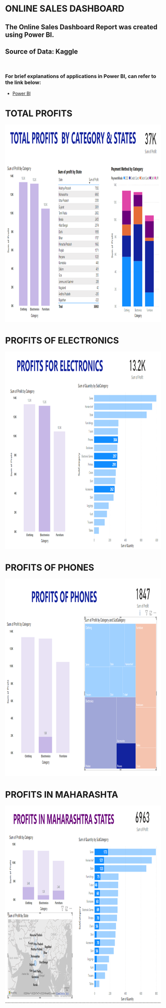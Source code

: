 # ONLINE SALES DASHBOARD
## The Online Sales Dashboard Report was created using Power BI. 
## Source of Data: Kaggle
&nbsp;&nbsp;&nbsp;&nbsp;&nbsp;&nbsp;&nbsp;&nbsp;&nbsp;&nbsp;&nbsp;&nbsp;&nbsp;&nbsp;&nbsp;&nbsp;&nbsp;&nbsp;&nbsp;&nbsp;&nbsp;&nbsp;&nbsp;&nbsp;&nbsp;&nbsp;&nbsp;&nbsp;&nbsp;&nbsp;&nbsp;

### For brief explanations of applications in Power BI, can refer to the link below:<br>
- [Power BI](https://github.com/meigeeong/My-Portfolio/blob/main/RESUME%20MG5%20.pdf)
# TOTAL PROFITS
<img src="https://github.com/meigeeong/OnlineSales_Dashboard/blob/main/Total%20profits.PNG" width="1000" height="637">

# PROFITS OF ELECTRONICS
<img src="https://github.com/meigeeong/OnlineSales_Dashboard/blob/main/Electronics%20profits.PNG" width="1000" height="637">

# PROFITS OF PHONES
<img src="https://github.com/meigeeong/OnlineSales_Dashboard/blob/main/Phone%20profits.PNG" width="1000" height="637">

# PROFITS IN MAHARASHTA
<img src="https://github.com/meigeeong/OnlineSales_Dashboard/blob/main/Profits%20Maharashtra.PNG" width="1000" height="637">







